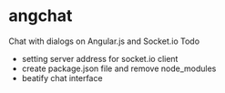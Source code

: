 angchat
=======

Chat with dialogs on Angular.js and Socket.io
Todo
- setting server address for socket.io client
- create package.json file and remove node_modules
- beatify chat interface
